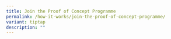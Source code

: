 ```yaml
---
title: Join the Proof of Concept Programme
permalink: /how-it-works/join-the-proof-of-concept-programme/
variant: tiptap
description: ""
---
```

